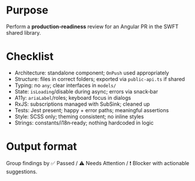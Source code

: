 # Purpose
Perform a **production‑readiness** review for an Angular PR in the SWFT shared library.

# Checklist
- Architecture: standalone component; `OnPush` used appropriately
- Structure: files in correct folders; exported via `public-api.ts` if shared
- Typing: no `any`; clear interfaces in `models/`
- State: `isLoading`/disable during async; errors via snack‑bar
- A11y: `ariaLabel`/roles; keyboard focus in dialogs
- RxJS: subscriptions managed with SubSink; cleaned up
- Tests: Jest present; happy + error paths; meaningful assertions
- Style: SCSS only; theming consistent; no inline styles
- Strings: constants/i18n‑ready; nothing hardcoded in logic

# Output format
Group findings by ✅ Passed / ⚠️ Needs Attention / ❗ Blocker with actionable suggestions.
